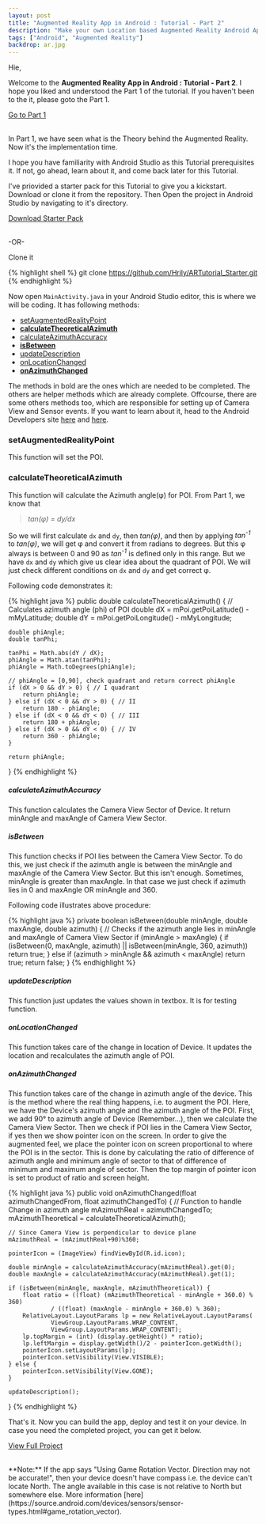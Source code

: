 ```yaml
---
layout: post
title: "Augmented Reality App in Android : Tutorial - Part 2"
description: "Make your own Location based Augmented Reality Android App"
tags: ["Android", "Augmented Reality"]
backdrop: ar.jpg
---
```


Hie,

Welcome to the **Augmented Reality App in Android : Tutorial - Part 2**. I hope you liked and understood the Part 1 of the tutorial. If you haven't been to the it, please goto the Part 1.

[Go to Part 1](https://hrily.github.io/blog/2016/12/22/ar-tutorial-1.html)

<br>
In Part 1, we have seen what is the Theory behind the Augmented Reality. Now it's the implementation time.

I hope you have familiarity with Android Studio as this Tutorial prerequisites it. If not, go ahead, learn about it, and come back later for this Tutorial.

I've priovided a starter pack for this Tutorial to give you a kickstart. Download or clone it from the repository. Then Open the project in Android Studio by navigating to it's directory.

[Download Starter Pack](https://github.com/Hrily/ARTutorial_Starter/archive/master.zip)

<br>
-OR-

Clone it

{% highlight shell %}
git clone https://github.com/Hrily/ARTutorial_Starter.git
{% endhighlight %}

Now open `MainActivity.java` in your Android Studio editor, this is where we will be coding. It has following methods:

+ [setAugmentedRealityPoint](#setaugmentedrealitypoint)
+ [**calculateTheoreticalAzimuth**](#calculatetheoreticalazimuth)
+ [calculateAzimuthAccuracy](#calculateazimuthaccuracy)
+ [**isBetween**](#isbetween)
+ [updateDescription](#updatedescription)
+ [onLocationChanged](#onlocationchanged)
+ [**onAzimuthChanged**](#onazimuthchanged)

The methods in bold are the ones which are needed to be completed. The others are helper methods which are already complete. Offcourse, there are some others methods too, which are responsible for setting up of Camera View and Sensor events. If you want to learn about it, head to the Android Developers site [here](https://developer.android.com/guide/topics/media/camera.html) and [here](https://developer.android.com/reference/android/hardware/SensorEvent.html).

<a name="setaugmentedrealitypoint"/>

### setAugmentedRealityPoint

This function will set the POI.

<a name="calculatetheoreticalazimuth"/>

### calculateTheoreticalAzimuth

This function will calculate the Azimuth angle(&phi;) for POI. From Part 1, we know that

> _tan(&phi;) = dy/dx_

So we will first calculate `dx` and `dy`, then _tan(&phi;)_, and then by applying _tan<sup>-1</sup>_ to _tan(&phi;)_, we will get &phi; and convert it from radians to degrees. But this &phi; always is between 0 and 90 as _tan<sup>-1</sup>_ is defined only in this range. But we have `dx` and `dy` which give us clear idea about the quadrant of POI. We will just check different conditions on `dx` and `dy` and get correct &phi;.

Following code demonstrates it:

{% highlight java %}
public double calculateTheoreticalAzimuth() {
	// Calculates azimuth angle (phi) of POI
	double dX = mPoi.getPoiLatitude() - mMyLatitude;
	double dY = mPoi.getPoiLongitude() - mMyLongitude;

	double phiAngle;
	double tanPhi;

	tanPhi = Math.abs(dY / dX);
	phiAngle = Math.atan(tanPhi);
	phiAngle = Math.toDegrees(phiAngle);

	// phiAngle = [0,90], check quadrant and return correct phiAngle
	if (dX > 0 && dY > 0) { // I quadrant
	    return phiAngle;
	} else if (dX < 0 && dY > 0) { // II
	    return 180 - phiAngle;
	} else if (dX < 0 && dY < 0) { // III
	    return 180 + phiAngle;
	} else if (dX > 0 && dY < 0) { // IV
	    return 360 - phiAngle;
	}

	return phiAngle;
}
{% endhighlight %}

<a name="calculateazimuthaccuracy"/>

##### calculateAzimuthAccuracy

This function calculates the Camera View Sector of Device. It return minAngle and maxAngle of Camera View Sector.

<a name="isbetween"/>

##### isBetween

This function checks if POI lies between the Camera View Sector. To do this, we just check if the azimuth angle is between the minAngle and maxAngle of the Camera View Sector. But this isn't enough. Sometimes, minAngle is greater than maxAngle. In that case we just check if azimuth lies in 0 and maxAngle OR minAngle and 360.

Following code illustrates above procedure:

{% highlight java %}
 private boolean isBetween(double minAngle, double maxAngle, double azimuth) {
	// Checks if the azimuth angle lies in minAngle and maxAngle of Camera View Sector
	if (minAngle > maxAngle) {
		if (isBetween(0, maxAngle, azimuth) || isBetween(minAngle, 360, azimuth))
			return true;
	} else if (azimuth > minAngle && azimuth < maxAngle)
		return true;
	return false;
}
{% endhighlight %}

<a name="updatedescription"/>

##### updateDescription

This function just updates the values shown in textbox. It is for testing function.

<a name="onlocationchanged"/>

##### onLocationChanged

This function takes care of the change in location of Device. It updates the location and recalculates the azimuth angle of POI.

<a name="onazimuthchanged"/>

##### onAzimuthChanged

This function takes care of the change in azimuth angle of the device. This is the method where the real thing happens, i.e. to augment the POI. Here, we have the Device's azimuth angle and the azimuth angle of the POI. First, we add 90&deg; to azimuth angle of Device (Remember...), then we calculate the Camera View Sector. Then we check if POI lies in the Camera View Sector, if yes then we show pointer icon on the screen. In order to give the augmented feel, we place the pointer icon on screen proportional to where the POI is in the sector. This is done by calculating the ratio of difference of azimuth angle and minimum angle of sector to that of difference of minimum and maximum angle of sector. Then the top margin of pointer icon is set to product of ratio and screen height.

{% highlight java %}
public void onAzimuthChanged(float azimuthChangedFrom, float azimuthChangedTo) {
	// Function to handle Change in azimuth angle
	mAzimuthReal = azimuthChangedTo;
	mAzimuthTheoretical = calculateTheoreticalAzimuth();

	// Since Camera View is perpendicular to device plane
	mAzimuthReal = (mAzimuthReal+90)%360;

	pointerIcon = (ImageView) findViewById(R.id.icon);

	double minAngle = calculateAzimuthAccuracy(mAzimuthReal).get(0);
	double maxAngle = calculateAzimuthAccuracy(mAzimuthReal).get(1);

	if (isBetween(minAngle, maxAngle, mAzimuthTheoretical)) {
		float ratio = ((float) (mAzimuthTheoretical - minAngle + 360.0) % 360)
				/ ((float) (maxAngle - minAngle + 360.0) % 360);
		RelativeLayout.LayoutParams lp = new RelativeLayout.LayoutParams(
				ViewGroup.LayoutParams.WRAP_CONTENT, 
				ViewGroup.LayoutParams.WRAP_CONTENT);
		lp.topMargin = (int) (display.getHeight() * ratio);
		lp.leftMargin = display.getWidth()/2 - pointerIcon.getWidth();
		pointerIcon.setLayoutParams(lp);
		pointerIcon.setVisibility(View.VISIBLE);
	} else {
		pointerIcon.setVisibility(View.GONE);
	}

	updateDescription();
}
{% endhighlight %}

That's it. Now you can build the app, deploy and test it on your device. In case you need the completed project, you can get it below.

[View Full Project](https://github.com/Hrily/ARTutorial)

<br>
**Note:** If the app says "Using Game Rotation Vector. Direction may not be accurate!", then your device doesn't have compass i.e. the device can't locate North. The angle available in this case is not relative to North but somewhere else. More information [here](https://source.android.com/devices/sensors/sensor-types.html#game_rotation_vector).